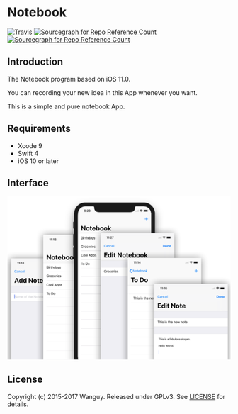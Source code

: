 # Notebook

[![Travis](https://img.shields.io/badge/Download-v3.0.1-blue.svg)](https://github.com/Wanguy/assignment/releases) [![Sourcegraph for Repo Reference Count](https://img.shields.io/badge/build-passing-brightgreen.svg)]() [![Sourcegraph for Repo Reference Count](https://img.shields.io/badge/License-GPLv3-brightgreen.svg)](https://github.com/Wanguy/assignment/blob/master/LICENSE) 

## Introduction

The Notebook program based on iOS 11.0.

You can recording your new idea in this App whenever you want. 

This is a simple and pure notebook App. 

## Requirements

- Xcode 9
- Swift 4
- iOS 10 or later

## Interface

<img src="https://github.com/Wanguy/assignment/blob/master/img/Grapher.png" width="800px" />

## License

Copyright (c) 2015-2017 Wanguy. Released under GPLv3. See [LICENSE](https://github.com/Wanguy/assignment/blob/master/LICENSE) for details.

